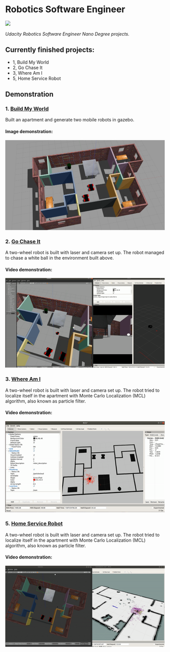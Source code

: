 # Robotics Software Engineer
[![](https://s3-us-west-1.amazonaws.com/udacity-robotics/Extra+Images/RoboND_flag.png)](http://www.udacity.com/robotics)

*Udacity Robotics Software Engineer Nano Degree projects.*

## Currently finished projects:
- 1, Build My World
- 2, Go Chase It
- 3, Where Am I
- 5, Home Service Robot

## Demonstration


### 1. [Build My World](https://github.com/joeyzhong90595/Robotics-Software-Engineer-Projects/tree/master/P1-Build-My-World)
Built an apartment and generate two mobile robots in gazebo.

#### Image demonstration:
<p align="center">
  		<img src="./demonstration/P1.png"/>
</p>


### 2. [Go Chase It](https://github.com/joeyzhong90595/Robotics-Software-Engineer-Projects/tree/master/P2-Go-Chase-It)

A two-wheel robot is built with laser and camera set up. The robot managed to chase a white ball in the environment built above.

#### Video demonstration:

<p align="center">
    <a href="https://youtu.be/9KsvwoPLz4o">
  		<img src="./demonstration/P2.gif"/>
    </a>
</p>


### 3. [Where Am I](https://github.com/joeyzhong90595/Robotics-Software-Engineer-Projects/tree/master/P3-Where-Am-I)

A two-wheel robot is built with laser and camera set up. The robot tried to localize itself in the apartment with Monte Carlo Localization (MCL) algorithm, also known as particle filter.


#### Video demonstration:

<p align="center">
    <a href="https://youtu.be/xvVt7t_Lbuo">
  		<img src="./demonstration/P3.gif"/>
    </a>
</p>


### 5. [Home Service Robot](https://github.com/joeyzhong90595/Robotics-Software-Engineer-Projects/tree/master/P5-Home-Service-Robot)

A two-wheel robot is built with laser and camera set up. The robot tried to localize itself in the apartment with Monte Carlo Localization (MCL) algorithm, also known as particle filter.


#### Video demonstration:

<p align="center">
    <a href="https://youtu.be/-6iFxDoOUwM">
  		<img src="./demonstration/P5.gif"/>
    </a>
</p>

